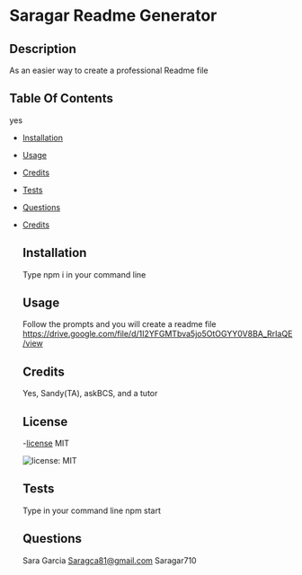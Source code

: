 # Saragar Readme Generator 

  ## Description
  As an easier way to create a professional Readme file

  ## Table Of Contents
  yes
  - [Installation](#installation)
  - [Usage](#usage)
  - [Credits](#credits)
  - [Tests](#tests)
  - [Questions](#questions)
- [Credits](#credits)

  ## Installation

  Type npm i in your command line

  ## Usage
  Follow the prompts and you will create a readme file
  https://drive.google.com/file/d/1I2YFGMTbva5jo5OtOGYY0V8BA_RrIaQE/view

  ## Credits
  Yes, Sandy(TA), askBCS, and a tutor

  ## License
  -[license](#license)
  MIT



  ![license: MIT](https://img.shields.io/badge/license-MIT-blue.svg)

  ## Tests
  Type in your command line npm start
  
  ## Questions
  Sara Garcia
  Saragca81@gmail.com
  Saragar710
